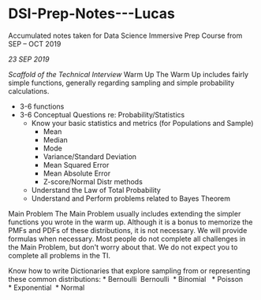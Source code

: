 # DSI-Prep-Notes---Lucas
Accumulated notes taken for Data Science Immersive Prep Course from SEP – OCT 2019

*23 SEP 2019*

_Scaffold of the Technical Interview_
Warm Up
The Warm Up includes fairly simple functions, generally regarding sampling and simple probability calculations.
* 3-6 functions
* 3-6 Conceptual Questions re: Probability/Statistics
    * Know your basic statistics and metrics (for Populations and Sample)
        * Mean
        * Median
        * Mode
        * Variance/Standard Deviation
        * Mean Squared Error
        * Mean Absolute Error
        * Z-score/Normal Distr methods 
    * Understand the Law of Total Probability
    * Understand and Perform problems related to Bayes Theorem

Main Problem
The Main Problem usually includes extending the simpler functions you wrote in the warm up. Although it is a bonus to memorize the PMFs and PDFs of these distributions, it is not necessary. We will provide formulas when necessary. Most people do not complete all challenges in the Main Problem, but don't worry about that. We do not expect you to complete all problems in the TI.

Know how to write Dictionaries that explore sampling from or representing these common distributions: * Bernoulli 
Bernoulli 
* Binomial  
* Poisson  
* Exponential 
* Normal
